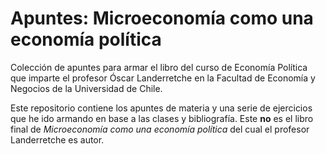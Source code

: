 # Apuntes: Microeconomía como una economía política

Colección de apuntes para armar el libro del curso de Economía Política que imparte el profesor Óscar Landerretche en la Facultad de Economía y Negocios de la Universidad de Chile. 

Este repositorio contiene los apuntes de materia y una serie de ejercicios que he ido armando en base a las clases y bibliografía. Este **no** es el libro final de *Microeconomía como una economía política* del cual el profesor Landerretche es autor.
